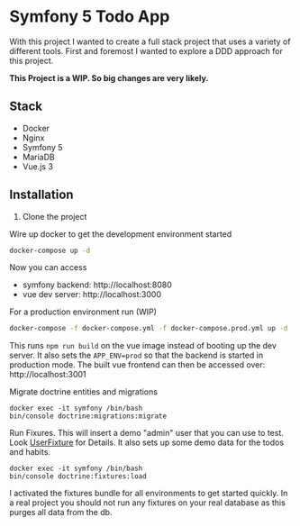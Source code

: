 # Symfony 5 Todo App

With this project I wanted to create a full stack project that uses a variety of different tools. First and foremost I wanted to explore a DDD approach for this project.

__This Project is a WIP. So big changes are very likely.__
## Stack

* Docker
* Nginx
* Symfony 5
* MariaDB
* Vue.js 3

## Installation

1. Clone the project

Wire up docker to get the development environment started
```bash
docker-compose up -d
```

Now you can access
* symfony backend: http://localhost:8080
* vue dev server: http://localhost:3000

For a production environment run (WIP)
```zsh
docker-compose -f docker-compose.yml -f docker-compose.prod.yml up -d
```

This runs `npm run build` on the vue image instead of booting up the dev server. It also sets the `APP_ENV=prod` so that the backend is started in production mode. The built vue frontend can then be accessed over: http://localhost:3001

Migrate doctrine entities and migrations
```
docker exec -it symfony /bin/bash
bin/console doctrine:migrations:migrate
```

Run Fixures. This will insert a demo "admin" user that you can use to test. Look [UserFixture](symfony/src/App/DataFixtures/UserFixture.php) for Details. It also sets up some demo data for the todos and habits.
```
docker exec -it symfony /bin/bash
bin/console doctrine:fixtures:load
```
I activated the fixtures bundle for all environments to get started quickly. In a real project you should not run any fixtures on your real database as this purges all data from the db.
